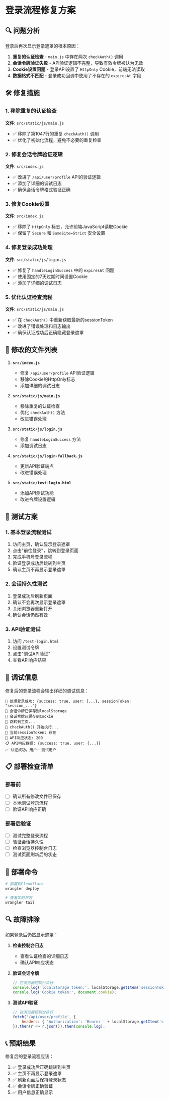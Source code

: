 # 登录流程修复方案

## 🔍 问题分析

登录后再次显示登录遮罩的根本原因：

1. **重复的认证检查** - `main.js` 中存在两次 `checkAuth()` 调用
2. **会话令牌验证失败** - API验证逻辑不完整，导致有效令牌被认为无效
3. **Cookie设置问题** - 登录API设置了 `HttpOnly` Cookie，前端无法读取
4. **数据格式不匹配** - 登录成功回调中使用了不存在的 `expiresAt` 字段

## 🛠️ 修复措施

### 1. 移除重复的认证检查
**文件**: `src/static/js/main.js`
- ✅ 移除了第1047行的重复 `checkAuth()` 调用
- ✅ 优化了初始化流程，避免不必要的重复检查

### 2. 修复会话令牌验证逻辑
**文件**: `src/index.js`
- ✅ 改进了 `/api/user/profile` API的验证逻辑
- ✅ 添加了详细的调试日志
- ✅ 确保会话令牌格式验证正确

### 3. 修复Cookie设置
**文件**: `src/index.js`
- ✅ 移除了 `HttpOnly` 标志，允许前端JavaScript读取Cookie
- ✅ 保留了 `Secure` 和 `SameSite=Strict` 安全设置

### 4. 修复登录成功处理
**文件**: `src/static/js/login.js`
- ✅ 修复了 `handleLoginSuccess` 中的 `expiresAt` 问题
- ✅ 使用固定的7天过期时间设置Cookie
- ✅ 添加了详细的调试日志

### 5. 优化认证检查流程
**文件**: `src/static/js/main.js`
- ✅ 在 `checkAuth()` 中重新获取最新的sessionToken
- ✅ 改进了错误处理和日志输出
- ✅ 确保认证成功后正确隐藏登录遮罩

## 📁 修改的文件列表

1. **`src/index.js`**
   - 修复 `/api/user/profile` API验证逻辑
   - 移除Cookie的HttpOnly标志
   - 添加详细的调试日志

2. **`src/static/js/main.js`**
   - 移除重复的认证检查
   - 优化 `checkAuth()` 方法
   - 改进错误处理

3. **`src/static/js/login.js`**
   - 修复 `handleLoginSuccess` 方法
   - 添加调试日志

4. **`src/static/js/login-fallback.js`**
   - 更新API验证端点
   - 改进错误处理

5. **`src/static/test-login.html`**
   - 添加API测试功能
   - 改进令牌设置逻辑

## 🧪 测试方案

### 1. 基本登录流程测试
1. 访问主页，确认显示登录遮罩
2. 点击"前往登录"，跳转到登录页面
3. 完成手机号登录流程
4. 验证登录成功后跳转到主页
5. 确认主页不再显示登录遮罩

### 2. 会话持久性测试
1. 登录成功后刷新页面
2. 确认不会再次显示登录遮罩
3. 关闭浏览器重新打开
4. 确认会话仍然有效

### 3. API验证测试
1. 访问 `/test-login.html`
2. 设置测试令牌
3. 点击"测试API验证"
4. 查看API响应结果

## 🔧 调试信息

修复后的登录流程会输出详细的调试信息：

```
🎉 处理登录成功: {success: true, user: {...}, sessionToken: "session_..."}
💾 会话令牌已保存到localStorage
🍪 会话令牌已保存到Cookie
🔄 跳转到主页...
🔐 checkAuth() 开始执行...
🎫 当前sessionToken: 存在
📡 API响应状态: 200
📋 API响应数据: {success: true, user: {...}}
✅ 认证成功，用户: 测试用户
```

## 📋 部署检查清单

### 部署前
- [ ] 确认所有修改文件已保存
- [ ] 本地测试登录流程
- [ ] 验证API响应正确

### 部署后验证
- [ ] 测试完整登录流程
- [ ] 验证会话持久性
- [ ] 检查浏览器控制台日志
- [ ] 测试页面刷新后的状态

## 🚀 部署命令

```bash
# 部署到Cloudflare
wrangler deploy

# 查看实时日志
wrangler tail
```

## 🔍 故障排除

如果登录后仍然显示遮罩：

1. **检查控制台日志**
   - 查看认证检查的详细日志
   - 确认API响应状态

2. **验证会话令牌**
   ```javascript
   // 在浏览器控制台执行
   console.log('localStorage token:', localStorage.getItem('sessionToken'));
   console.log('Cookie token:', document.cookie);
   ```

3. **测试API验证**
   ```javascript
   // 在浏览器控制台执行
   fetch('/api/user/profile', {
       headers: { 'Authorization': 'Bearer ' + localStorage.getItem('sessionToken') }
   }).then(r => r.json()).then(console.log);
   ```

## 📞 预期结果

修复后的登录流程应该：
1. ✅ 登录成功后正确跳转到主页
2. ✅ 主页不再显示登录遮罩
3. ✅ 刷新页面后保持登录状态
4. ✅ 会话令牌正确验证
5. ✅ 用户信息正确显示
